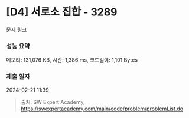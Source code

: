 # [D4] 서로소 집합 - 3289 

[문제 링크](https://swexpertacademy.com/main/code/problem/problemDetail.do?contestProbId=AWBJKA6qr2oDFAWr) 

### 성능 요약

메모리: 131,076 KB, 시간: 1,386 ms, 코드길이: 1,101 Bytes

### 제출 일자

2024-02-21 11:39



> 출처: SW Expert Academy, https://swexpertacademy.com/main/code/problem/problemList.do